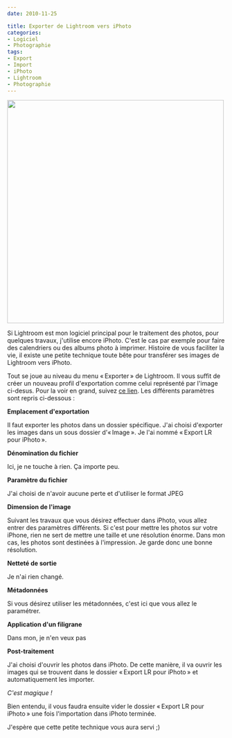 ```yaml
---
date: 2010-11-25

title: Exporter de Lightroom vers iPhoto
categories:
- Logiciel
- Photographie
tags:
- Export
- Import
- iPhoto
- Lightroom
- Photographie
---
```

<img class="alignnone size-large wp-image-2579" title="Exporter un fichier" src="https://dlgjp9x71cipk.cloudfront.net/2010/11/Exporter-un-fichier-994x1024.png" alt="" width="500" height="515" />

Si Lightroom est mon logiciel principal pour le traitement des photos, pour quelques travaux, j'utilise encore iPhoto. C'est le cas par exemple pour faire des calendriers ou des albums photo à imprimer. Histoire de vous faciliter la vie, il existe une petite technique toute bête pour transférer ses images de Lightroom vers iPhoto.

<!--more-->

Tout se joue au niveau du menu « Exporter » de Lightroom. Il vous suffit de créer un nouveau profil d'exportation comme celui représenté par l'image ci-desus. Pour la voir en grand, suivez <a title="Visualisation de l'image" href="https://dlgjp9x71cipk.cloudfront.net/2010/11/Exporter-un-fichier.png" target="_blank">ce lien</a>.
Les différents paramètres sont repris ci-dessous :

<strong>Emplacement d'exportation</strong>

Il faut exporter les photos dans un dossier spécifique. J'ai choisi d'exporter les images dans un sous dossier d'« Image ». Je l'ai nommé « Export LR pour iPhoto ».

<strong>Dénomination du fichier</strong>

Ici, je ne touche à rien. Ça importe peu.

<strong>Paramètre du fichier</strong>

J'ai choisi de n'avoir aucune perte et d'utiliser le format JPEG

<strong>Dimension de l'image</strong>

Suivant les travaux que vous désirez effectuer dans iPhoto, vous allez entrer des paramètres différents. Si c'est pour mettre les photos sur votre iPhone, rien ne sert de mettre une taille et une résolution énorme. Dans mon cas, les photos sont destinées à l'impression. Je garde donc une bonne résolution.

<strong>Netteté de sortie</strong>

Je n'ai rien changé.

<strong>Métadonnées</strong>

Si vous désirez utiliser les métadonnées, c'est ici que vous allez le paramétrer.

<strong>Application d'un filigrane</strong>

Dans mon, je n'en veux pas

<strong>Post-traitement</strong>

J'ai choisi d'ouvrir les photos dans iPhoto. De cette manière, il va ouvrir les images qui se trouvent dans le dossier « Export LR pour iPhoto » et automatiquement les importer.

<em>C'est magique !</em>

Bien entendu, il vous faudra ensuite vider le dossier « Export LR pour iPhoto » une fois l'importation dans iPhoto terminée.

J'espère que cette petite technique vous aura servi ;)
